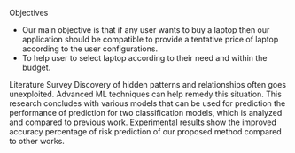Objectives
- Our main objective is that if any user wants to buy a laptop then our application should be compatible to provide a tentative price of laptop according to the user configurations. 
- To help user to select laptop according to their need and within the budget.


Literature Survey
Discovery of hidden patterns and relationships often goes unexploited. Advanced ML techniques can help remedy this situation. This research concludes with various models that can be used for prediction the performance of prediction for two classification models, which is analyzed and compared to previous work. Experimental results show the improved accuracy percentage of risk prediction of our proposed method compared to other works.
